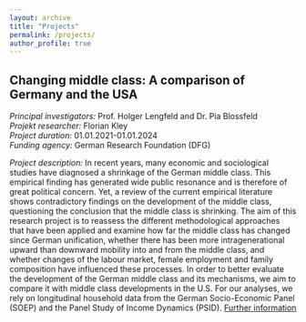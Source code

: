 ```yaml
---
layout: archive
title: "Projects"
permalink: /projects/
author_profile: true
---
```


## Changing middle class: A comparison of Germany and the USA

*Principal investigators:* Prof. Holger Lengfeld and Dr. Pia Blossfeld<br /> *Projekt researcher:* Florian Kley<br /> *Project duration:* 01.01.2021-01.01.2024<br /> *Funding agency:* German Research Foundation (DFG)

*Project description:*
In recent years, many economic and sociological studies have diagnosed a shrinkage of the German middle class. This empirical finding has generated wide public resonance and is therefore of great political concern. Yet, a review of the current empirical literature shows contradictory findings on the development of the middle class, questioning the conclusion that the middle class is shrinking. The aim of this research project is to reassess the different methodological approaches that have been applied and examine how far the middle class has changed since German unification, whether there has been more intragenerational upward than downward mobility into and from the middle class, and whether changes of the labour market, female employment and family composition have influenced these processes. In order to better evaluate the development of the German middle class and its mechanisms, we aim to compare it with middle class developments in the U.S. For our analyses, we rely on longitudinal household data from the German Socio-Economic Panel (SOEP) and the Panel Study of Income Dynamics (PSID).
[Further information](https://gepris.dfg.de/gepris/projekt/444730212?context=projekt&task=showDetail&id=444730212&)
